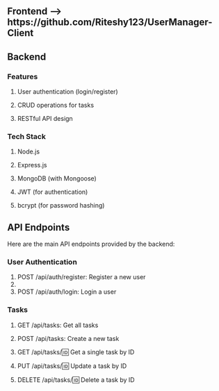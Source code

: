 <h2> Frontend  -->  https://github.com/Riteshy123/UserManager-Client</h2>
<h2>Backend</h2>

<h3>Features</h3>

1. User authentication (login/register)

2. CRUD operations for tasks

3. RESTful API design

<h3>Tech Stack</h3>

1. Node.js

2. Express.js

3. MongoDB (with Mongoose)

4. JWT (for authentication)

5. bcrypt (for password hashing)

<h2>API Endpoints</h2>

Here are the main API endpoints provided by the backend:

<h3>User Authentication</h3>

1. POST /api/auth/register: Register a new user
2. 
3. POST /api/auth/login: Login a user

<h3>Tasks</h3>

1. GET /api/tasks: Get all tasks

2. POST /api/tasks: Create a new task

3. GET /api/tasks/:id: Get a single task by ID

4. PUT /api/tasks/:id: Update a task by ID

5. DELETE /api/tasks/:id: Delete a task by ID
